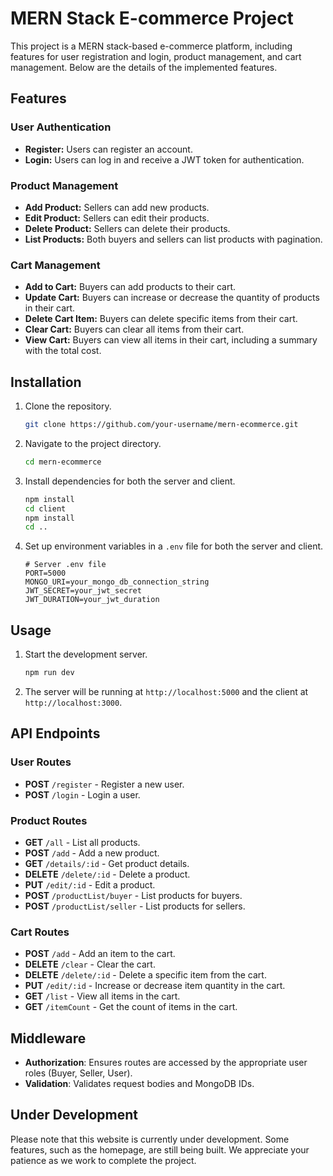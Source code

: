 # MERN Stack E-commerce Project

This project is a MERN stack-based e-commerce platform, including features for user registration and login, product management, and cart management. Below are the details of the implemented features.

## Features

### User Authentication

- **Register:** Users can register an account.
- **Login:** Users can log in and receive a JWT token for authentication.

### Product Management

- **Add Product:** Sellers can add new products.
- **Edit Product:** Sellers can edit their products.
- **Delete Product:** Sellers can delete their products.
- **List Products:** Both buyers and sellers can list products with pagination.

### Cart Management

- **Add to Cart:** Buyers can add products to their cart.
- **Update Cart:** Buyers can increase or decrease the quantity of products in their cart.
- **Delete Cart Item:** Buyers can delete specific items from their cart.
- **Clear Cart:** Buyers can clear all items from their cart.
- **View Cart:** Buyers can view all items in their cart, including a summary with the total cost.

## Installation

1. Clone the repository.
   ```sh
   git clone https://github.com/your-username/mern-ecommerce.git
   ```
2. Navigate to the project directory.
   ```sh
   cd mern-ecommerce
   ```
3. Install dependencies for both the server and client.
   ```sh
   npm install
   cd client
   npm install
   cd ..
   ```
4. Set up environment variables in a `.env` file for both the server and client.
   ```env
   # Server .env file
   PORT=5000
   MONGO_URI=your_mongo_db_connection_string
   JWT_SECRET=your_jwt_secret
   JWT_DURATION=your_jwt_duration
   ```

## Usage

1. Start the development server.

   ```sh
   npm run dev
   ```

2. The server will be running at `http://localhost:5000` and the client at `http://localhost:3000`.

## API Endpoints

### User Routes

- **POST** `/register` - Register a new user.
- **POST** `/login` - Login a user.

### Product Routes

- **GET** `/all` - List all products.
- **POST** `/add` - Add a new product.
- **GET** `/details/:id` - Get product details.
- **DELETE** `/delete/:id` - Delete a product.
- **PUT** `/edit/:id` - Edit a product.
- **POST** `/productList/buyer` - List products for buyers.
- **POST** `/productList/seller` - List products for sellers.

### Cart Routes

- **POST** `/add` - Add an item to the cart.
- **DELETE** `/clear` - Clear the cart.
- **DELETE** `/delete/:id` - Delete a specific item from the cart.
- **PUT** `/edit/:id` - Increase or decrease item quantity in the cart.
- **GET** `/list` - View all items in the cart.
- **GET** `/itemCount` - Get the count of items in the cart.

## Middleware

- **Authorization**: Ensures routes are accessed by the appropriate user roles (Buyer, Seller, User).
- **Validation**: Validates request bodies and MongoDB IDs.

## Under Development

Please note that this website is currently under development. Some features, such as the homepage, are still being built. We appreciate your patience as we work to complete the project.
